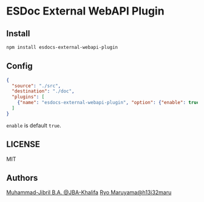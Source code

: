 # ESDoc External WebAPI Plugin
## Install
```bash
npm install esdocs-external-webapi-plugin
```

## Config
```json
{
  "source": "./src",
  "destination": "./doc",
  "plugins": [
    {"name": "esdocs-external-webapi-plugin", "option": {"enable": true}}
  ]
}
```

`enable` is default `true`.

## LICENSE
MIT

## Authors
[Muhammad-Jibril B.A. @JBA-Khalifa](https://github.com/JBA-Khalifa)
[Ryo Maruyama@h13i32maru](https://github.com/h13i32maru)